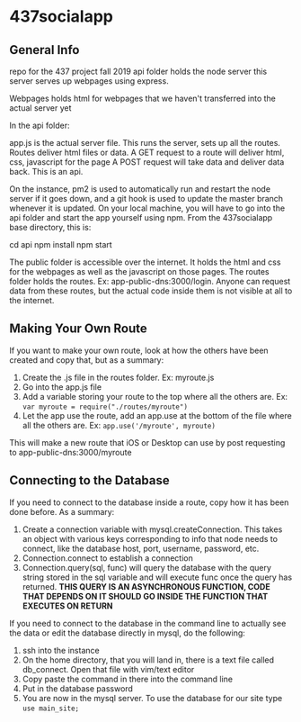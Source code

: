 # 437socialapp

## General Info
repo for the 437 project fall 2019
api folder holds the node server
this server serves up webpages using express.

Webpages holds html for webpages that we haven't transferred into the actual server yet

In the api folder:

app.js is the actual server file. This runs the server, sets up all the routes.
Routes deliver html files or data.
A GET request to a route will deliver html, css, javascript for the page
A POST request will take data and deliver data back. This is an api.

On the instance, pm2 is used to automatically run and restart the node server if it goes down, and a git hook is used to update the master branch whenever it is updated.
On your local machine, you will have to go into the api folder and start the app yourself using npm. From the 437socialapp base directory, this is:

cd api
npm install
npm start 

The public folder is accessible over the internet. It holds the html and css for the webpages as well as the javascript on those pages.
The routes folder holds the routes. Ex: app-public-dns:3000/login. Anyone can request data from these routes, but the actual code inside them is not visible at all to the internet.

## Making Your Own Route

If you want to make your own route, look at how the others have been created and copy that, but as a summary:

1. Create the .js file in the routes folder. Ex: myroute.js
2. Go into the app.js file
3. Add a variable storing your route to the top where all the others are. Ex: `var myroute = require("./routes/myroute")`
4. Let the app use the route, add an app.use at the bottom of the file where all the others are. Ex: `app.use('/myroute', myroute)`

This will make a new route that iOS or Desktop can use by post requesting to app-public-dns:3000/myroute

## Connecting to the Database
If you need to connect to the database inside a route, copy how it has been done before. As a summary:
1. Create a connection variable with mysql.createConnection. This takes an object with various keys corresponding to info that node needs to connect, like the database host, port, username, password, etc.
2. Connection.connect to establish a connection
3. Connection.query(sql, func) will query the database with the query string stored in the sql variable and will execute func once the query has returned. **THIS QUERY IS AN ASYNCHRONOUS FUNCTION, CODE THAT DEPENDS ON IT SHOULD GO INSIDE THE FUNCTION THAT EXECUTES ON RETURN**

If you need to connect to the database in the command line to actually see the data or edit the database directly in mysql, do the following:
1. ssh into the instance
2. On the home directory, that you will land in, there is a text file called db_connect. Open that file with vim/text editor
3. Copy paste the command in there into the command line
4. Put in the database password
5. You are now in the mysql server. To use the database for our site type `use main_site;`
